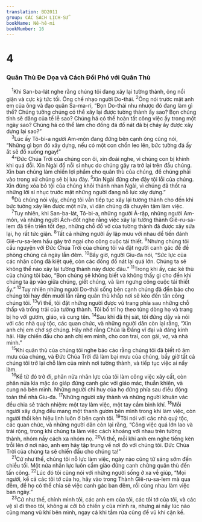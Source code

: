 ```yaml
---
translation: BD2011
group: CÁC SÁCH LỊCH-SỬ
bookName: Nê-hê-mi 
bookNumber: 16
---
```


<div class="title"><h1>4</h1><h3>Quân Thù Ðe Dọa và Cách Ðối Phó với Quân Thù</h3></div>
<span class="verse ne_4_1"> <sup>1</sup>Khi San-ba-lát nghe rằng chúng tôi đang xây lại tường thành, ông nổi giận và cực kỳ tức tối. Ông chế nhạo người Do-thái. </span>
<span class="verse ne_4_2"><sup>2</sup>Ông nói trước mặt anh em của ông và đạo quân Sa-ma-ri, “Bọn Do-thái nhu nhược đó đang làm gì thế? Chúng tưởng chúng có thể xây lại được tường thành ấy sao? Bọn chúng tính sẽ dâng của tế lễ sao? Chúng há có thể hoàn tất công việc ấy trong một ngày sao? Chúng há có thể làm cho đống đá đổ nát đã bị cháy ấy được xây dựng lại sao?”<br/></span>
<span class="verse ne_4_3"> <sup>3</sup>Lúc ấy Tô-bi-a người Am-môn đang đứng bên cạnh ông cũng nói, “Những gì bọn đó xây dựng, nếu có một con chồn leo lên, bức tường đá ấy ắt sẽ đổ xuống ngay!”<br/></span>
<span class="verse ne_4_4"> <sup>4</sup>“Ðức Chúa Trời của chúng con ôi, xin đoái nghe, vì chúng con bị khinh khi quá đỗi. Xin Ngài đổ nỗi sỉ nhục do chúng gây ra trở lại trên đầu chúng. Xin ban chúng làm chiến lợi phẩm cho quân thù của chúng, để chúng phải vào trong xứ chúng sẽ bị lưu đày. </span>
<span class="verse ne_4_5"><sup>5</sup>Xin Ngài đừng che đậy tội lỗi của chúng. Xin đừng xóa bỏ tội của chúng khỏi thánh nhan Ngài, vì chúng đã thốt ra những lời sỉ nhục trước mặt những người đang nỗ lực xây dựng.”<br/></span>
<span class="verse ne_4_6"> <sup>6</sup>Dù chúng nói vậy, chúng tôi vẫn tiếp tục xây lại tường thành cho đến khi bức tường xây lên được một nửa, vì dân chúng đã chuyên tâm làm việc.<br/></span>
<span class="verse ne_4_7"> <sup>7</sup>Tuy nhiên, khi San-ba-lát, Tô-bi-a, những người Ả-rập, những người Am-môn, và những người Ách-đốt nghe rằng việc xây lại tường thành Giê-ru-sa-lem đã tiến triển tốt đẹp, những chỗ đổ vỡ của tường thành đã được xây sửa lại, họ rất tức giận. </span>
<span class="verse ne_4_8"><sup>8</sup>Tất cả những người ấy lập mưu với nhau để tiến đánh Giê-ru-sa-lem hầu gây trở ngại cho công cuộc tái thiết. </span>
<span class="verse ne_4_9"><sup>9</sup>Nhưng chúng tôi cầu nguyện với Ðức Chúa Trời của chúng tôi và đặt người canh gác để đề phòng chúng cả ngày lẫn đêm. </span>
<span class="verse ne_4_10"><sup>10</sup>Bấy giờ, người Giu-đa nói, “Sức lực của các nhân công đã kiệt quệ, còn các đống đổ nát lại quá lớn. Chúng ta sẽ không thể nào xây lại tường thành này được đâu.” </span>
<span class="verse ne_4_11"><sup>11</sup>Trong khi ấy, các kẻ thù của chúng tôi bảo, “Bọn chúng sẽ không biết và không thấy gì cho đến khi chúng ta ập vào giữa chúng, giết chúng, và làm ngưng công cuộc tái thiết ấy.” </span>
<span class="verse ne_4_12"><sup>12</sup>Tuy nhiên những người Do-thái sống bên cạnh chúng đã đến báo cho chúng tôi hay đến mười lần rằng quân thù khắp nơi sẽ kéo đến tấn công chúng tôi. </span>
<span class="verse ne_4_13"><sup>13</sup>Vì thế, tôi đặt những người được vũ trang phía sau những chỗ thấp và trống trải của tường thành. Tôi bố trí họ theo từng dòng họ và trang bị họ với gươm, giáo, và cung tên. </span>
<span class="verse ne_4_14"><sup>14</sup>Sau khi đã thị sát, tôi đứng dậy và nói với các nhà quý tộc, các quan chức, và những người dân còn lại rằng, “Xin anh chị em chớ sợ chúng. Hãy nhớ rằng Chúa là Ðấng vĩ đại và đáng kinh hãi. Hãy chiến đấu cho anh chị em mình, cho con trai, con gái, vợ, và nhà mình.”<br/></span>
<span class="verse ne_4_15"> <sup>15</sup>Khi quân thù của chúng tôi nghe báo cáo rằng chúng tôi đã biết rõ âm mưu của chúng, và Ðức Chúa Trời đã làm bại mưu của chúng, bấy giờ tất cả chúng tôi trở lại chỗ làm của mình nơi tường thành, và tiếp tục việc ai nấy làm.<br/></span>
<span class="verse ne_4_16"> <sup>16</sup>Kể từ đó trở đi, phân nửa nhân lực của tôi làm công việc xây cất, còn phân nửa kia mặc áo giáp đứng canh gác với giáo mác, thuẫn khiên, và cung nỏ bên mình. Những người chỉ huy của họ đứng phía sau điều động toàn thể nhà Giu-đa. </span>
<span class="verse ne_4_17"><sup>17</sup>Những người xây thành và những người khuân vác đều chia sẻ trách nhiệm: một tay làm việc, một tay cầm binh khí. </span>
<span class="verse ne_4_18"><sup>18</sup>Mỗi người xây dựng đều mang một thanh gươm bên mình trong khi làm việc, còn người thổi kèn hiệu lịnh luôn ở bên cạnh tôi. </span>
<span class="verse ne_4_19"><sup>19</sup>Tôi nói với các nhà quý tộc, các quan chức, và những người dân còn lại rằng, “Công việc quá lớn lao và trải rộng, trong khi chúng ta làm việc cách khoảng với nhau trên tường thành, nhóm nầy cách xa nhóm nọ. </span>
<span class="verse ne_4_20"><sup>20</sup>Vì thế, mỗi khi anh em nghe tiếng kèn trỗi lên ở nơi nào, anh em hãy tập trung về nơi đó với chúng tôi. Ðức Chúa Trời của chúng ta sẽ chiến đấu cho chúng ta!”<br/></span>
<span class="verse ne_4_21"> <sup>21</sup>Cứ như thế, chúng tôi nỗ lực làm việc, ngày nào cũng từ sáng sớm đến chiều tối. Một nửa nhân lực luôn cầm giáo đứng canh chừng quân thù đến tấn công. </span>
<span class="verse ne_4_22"><sup>22</sup>Lúc đó tôi cũng nói với những người sống ở xa về giúp, “Mọi người, kể cả các tôi tớ của họ, hãy vào trong Thành Giê-ru-sa-lem mà qua đêm, để họ có thể chia sẻ việc canh gác ban đêm, rồi cùng nhau làm việc ban ngày.”<br/></span>
<span class="verse ne_4_23"> <sup>23</sup>Cứ như thế, chính mình tôi, các anh em của tôi, các tôi tớ của tôi, và các vệ sĩ đi theo tôi, không ai cởi bỏ chiến y của mình ra, nhưng ai nấy lúc nào cũng mang vũ khí bên mình, ngay cả khi tắm rửa cũng để vũ khí cận kề.<br/></span>
